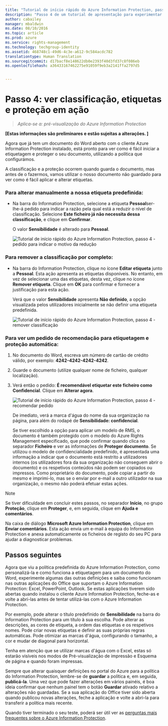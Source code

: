```yaml
---
title: "Tutorial de início rápido do Azure Information Protection, passo 4 | Azure Rights Management"
description: "Passo 4 de um tutorial de apresentação para experimentar rapidamente o Microsoft Azure Information Protection na sua organização com apenas 4 passos que devem demorar menos de 15 minutos."
author: cabailey
manager: mbaldwin
ms.date: 08/10/2016
ms.topic: article
ms.prod: azure
ms.service: rights-management
ms.technology: techgroup-identity
ms.assetid: 468748c1-49d6-4c3e-a612-9c584acdc782
translationtype: Human Translation
ms.sourcegitcommit: d17bacf8e148622db0e2393f40d3fd37c8f086eb
ms.openlocfilehash: a36433167462275e91059f9eb3a2141ffa2797d5


---
```


# Passo 4: ver classificação, etiquetas e proteção em ação 

>*Aplica-se a: pré-visualização do Azure Information Protection*

**[Estas informações são preliminares e estão sujeitas a alterações. ]**

Agora que já tem um documento do Word aberto com o cliente Azure Information Protection instalado, está pronto para ver como é fácil iniciar a etiquetagem e proteger o seu documento, utilizando a política que configurámos.

A classificação e a proteção ocorrem quando guarda o documento, mas antes de o fazermos, vamos utilizar o nosso documento não guardado para ver como é fácil aplicar e alterar etiquetas.

### Para alterar manualmente a nossa etiqueta predefinida:

- Na barra do Information Protection, selecione a etiqueta **Pessoal**ser-lhe-á pedido para indicar a razão pela qual está a reduzir o nível de classificação. Selecione **Este ficheiro já não necessita dessa classificação**, e clique em **Confirmar**.  

    O valor **Sensibilidade** é alterado para **Pessoal**.

    ![Tutorial de início rápido do Azure Information Protection, passo 4 - pedido para indicar o motivo da redução](../media/confirm-lowering.png)

### Para remover a classificação por completo:

- Na barra do Information Protection, clique no ícone **Editar etiqueta** junto a **Pessoal**. Esta ação apresenta as etiquetas disponíveis. No entanto, em vez de selecionar uma das etiquetas, desta vez, clique no ícone **Remover etiqueta**. Clique em **OK** para confirmar e fornecer a justificação para esta ação.  

    Verá que o valor **Sensibilidade** apresenta **Não definido**, a opção visualizada pelos utilizadores inicialmente se não definir uma etiqueta predefinida.

    ![Tutorial de início rápido do Azure Information Protection, passo 4 - remover classificação](../media/sensitivity-not-set.png)


### Para ver um pedido de recomendação para etiquetagem e proteção automática:

1. No documento do Word, escreva um número de cartão de crédito válido, por exemplo: **4242-4242-4242-4242**. 

2. Guarde o documento (utilize qualquer nome de ficheiro, qualquer localização). 

3. Verá então o pedido: **É recomendável etiquetar este ficheiro como Confidencial**. Clique em **Alterar agora**.

    ![Tutorial de início rápido do Azure Information Protection, passo 4 - recomendar pedido](../media/change-now.png)

    De imediato, verá a marca d'água do nome da sua organização na página, para além do rodapé de **Sensibilidade: confidencial**. 

    Se tiver escolhido a opção para aplicar um modelo de RMS, o documento é também protegido com o modelo do Azure Rights Management especificado, que pode confirmar quando clica no separador **Ficheiro** e ver as informações de **Proteger documento**. Se utilizou o modelo de confidencialidade predefinido, é apresentada uma informação a indicar que o documento está restrito a utilizadores internos (os utilizadores fora da sua organização não conseguem abrir o documento) e os respetivos conteúdos não podem ser copiados ou impressos. Como proprietário do documento, pode copiar a partir do mesmo e imprimi-lo, mas se o enviar por e-mail a outro utilizador na sua organização, o mesmo não poderá efetuar estas ações.

> [!NOTE]
>Se tiver dificuldade em concluir estes passos, no separador **Início**, no grupo **Proteção**, clique em **Proteger**, e, em seguida, clique em **Ajuda e comentários**. 
>
>Na caixa de diálogo **Microsoft Azure Information Protection**, clique em **Enviar comentários**. Esta ação envia um e-mail à equipa do Information Protection e anexa automaticamente os ficheiros de registo do seu PC para ajudar a diagnosticar problemas.

##  Passos seguintes

Agora que viu a política predefinida do Azure Information Protection, como personalizá-la e como funciona a etiquetagem para um documento do Word, experimente algumas das outras definições e saiba como funcionam nas outras aplicações do Office que suportam o Azure Information Protection: Excel, PowerPoint, Outlook. Se estas aplicações tiverem sido abertas quando instalou o cliente Azure Information Protection, feche-as e volte a abri-las antes de tentar utilizá-las com o Azure Information Protection.

Por exemplo, pode alterar o título predefinido de **Sensibilidade** na barra do Information Protection para um título à sua escolha. Pode alterar as descrições, as cores de etiqueta, a ordem das etiquetas e os respetivos nomes. Pode criar novas etiquetas e definir as suas próprias regras automáticas. Pode otimizar as marcas d'água, configurando o tamanho, a cor e mudar de diagonal para horizontal.

Tenha em atenção que se utilizar marcas d'água com o Excel, estas só estarão visíveis nos modos de Pré-visualização de impressão e Esquema de página e quando foram impressas.

Sempre que alterar quaisquer definições no portal do Azure para a política do Information Protection, lembre-se de **guardar** a política e, em seguida, **publicá-la**. Uma vez que pode fazer alterações em vários painéis, é boa ideia confirmar que nenhum painel tem o botão **Guardar** ativado relativo a alterações não guardadas. Se a sua aplicação do Office tiver sido aberta quando publicou novas alterações, feche a aplicação e volte a abri-la para transferir a política mais recente.

Quando tiver terminado o seu teste, poderá ser útil ver as [perguntas mais frequentes sobre o Azure Information Protection](faq.md).




<!--HONumber=Aug16_HO2-->


